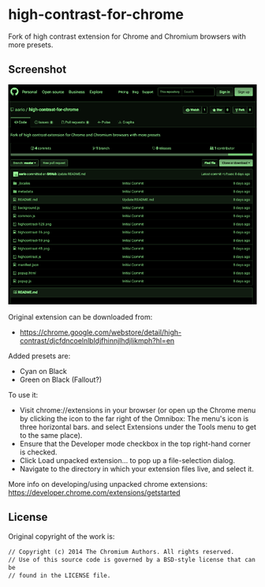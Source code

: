 # high-contrast-for-chrome
Fork of high contrast extension for Chrome and Chromium browsers with more presets.

## Screenshot
![screenshot](/screenshot.png?raw=true "Screenshot")

Original extension can be downloaded from:
- https://chrome.google.com/webstore/detail/high-contrast/djcfdncoelnlbldjfhinnjlhdjlikmph?hl=en

Added presets are:
- Cyan on Black
- Green on Black (Fallout?)

To use it:
- Visit chrome://extensions in your browser (or open up the Chrome menu by clicking the icon to the far right of the Omnibox:  The menu's icon is three horizontal bars. and select Extensions under the Tools menu to get to the same place).
- Ensure that the Developer mode checkbox in the top right-hand corner is checked.
- Click Load unpacked extension… to pop up a file-selection dialog.
- Navigate to the directory in which your extension files live, and select it.

More info on developing/using unpacked chrome extensions:
https://developer.chrome.com/extensions/getstarted

## License
Original copyright of the work is:
```
// Copyright (c) 2014 The Chromium Authors. All rights reserved.
// Use of this source code is governed by a BSD-style license that can be
// found in the LICENSE file.
```

